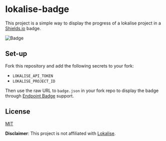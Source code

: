 # lokalise-badge
This project is a simple way to display the progress of a lokalise project in a [Shields.io](https://shields.io/) badge.

![Badge](https://img.shields.io/endpoint?url=https%3A%2F%2Fraw.githubusercontent.com%2Fzyf722%2Flokalise-badge%2Fmain%2Fbadge.json)

## Set-up
Fork this repository and add the following secrets to your fork:

- `LOKALISE_API_TOKEN`
- `LOKALISE_PROJECT_ID`

Then use the raw URL to `badge.json` in your fork repo to display the badge through [Endpoint Badge](https://shields.io/badges/endpoint-badge) support.

## License
[MIT](./LICENSE)

**Disclaimer**: This project is not affiliated with [Lokalise](https://lokalise.com/).